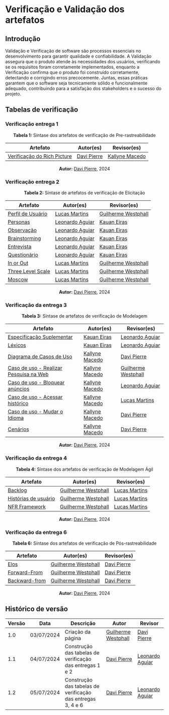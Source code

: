 # Verificação e Validação dos artefatos

## Introdução

Validação e Verificação de software são processos essenciais no desenvolvimento para garantir qualidade e confiabilidade. A Validação assegura que o produto atende às necessidades dos usuários, verificando se os requisitos foram corretamente implementados, enquanto a Verificação confirma que o produto foi construído corretamente, detectando e corrigindo erros precocemente. Juntas, essas práticas garantem que o software seja tecnicamente sólido e funcionalmente adequado, contribuindo para a satisfação dos stakeholders e o sucesso do projeto.

## Tabelas de verificação

### Verificação entrega 1

<center>

**Tabela 1:** Síntase dos artefatos de verificação de Pre-rastreabilidade

| Artefato                                                                                                                           | Autor(es)                                    | Revisor(es)                                     |
| ---------------------------------------------------------------------------------------------------------------------------------- | -------------------------------------------- | ----------------------------------------------- |
| [Verificação do Rich Picture](https://requisitos-de-software.github.io/2024.1-Firefox/verificacao/grupo_6/entrega_1/#rich-picture) | [Davi Pierre](https://github.com/DaviPierre) | [Kallyne Macedo](https://github.com/kalipassos) |

**Autor:**  [Davi Pierre](https://github.com/DaviPierre), 2024

</center>

### Verificação entrega 2

<center>

**Tabela 2:** Síntase de artefatos de verificação de Elicitação

| Artefato                                                                                                                      | Autor(es)                                         | Revisor(es)                                     |
| ----------------------------------------------------------------------------------------------------------------------------- | ------------------------------------------------- | ----------------------------------------------- |
| [Perfil de Usuário](https://requisitos-de-software.github.io/2024.1-Firefox/verificacao/grupo_6/entrega_2/#perfil-de-usuario) | [Lucas Martins](https://github.com/martinsglucas) | [Guilherme Westphall](https://github.com/west7) |
| [Personas](https://requisitos-de-software.github.io/2024.1-Firefox/verificacao/grupo_6/entrega_2/#personas)                   | [Leonardo Aguiar](https://github.com/Leonardo0o0) | [Kauan Eiras](https://github.com/kauaneiras)    |
| [Observação](https://requisitos-de-software.github.io/2024.1-Firefox/verificacao/grupo_6/entrega_2/#observacao)               | [Leonardo Aguiar](https://github.com/Leonardo0o0) | [Kauan Eiras](https://github.com/kauaneiras)    |
| [Brainstorming](https://requisitos-de-software.github.io/2024.1-Firefox/verificacao/grupo_6/entrega_2/#brainstorming)         | [Leonardo Aguiar](https://github.com/Leonardo0o0) | [Kauan Eiras](https://github.com/kauaneiras)    |
| [Entrevista](https://requisitos-de-software.github.io/2024.1-Firefox/verificacao/grupo_6/entrega_2/#entrevista)               | [Leonardo Aguiar](https://github.com/Leonardo0o0) | [Kauan Eiras](https://github.com/kauaneiras)    |
| [Questionário](https://requisitos-de-software.github.io/2024.1-Firefox/verificacao/grupo_6/entrega_2/#questionario)           | [Leonardo Aguiar](https://github.com/Leonardo0o0) | [Kauan Eiras](https://github.com/kauaneiras)    |
| [In or Out](https://requisitos-de-software.github.io/2024.1-Firefox/verificacao/grupo_6/entrega_2/#in-or-out)                 | [Lucas Martins](https://github.com/martinsglucas) | [Guilherme Westphall](https://github.com/west7) |
| [Three Level Scale](https://requisitos-de-software.github.io/2024.1-Firefox/verificacao/grupo_6/entrega_2/#three-level-scale) | [Lucas Martins](https://github.com/martinsglucas) | [Guilherme Westphall](https://github.com/west7) |
| [Moscow](https://requisitos-de-software.github.io/2024.1-Firefox/verificacao/grupo_6/entrega_2/#moscow)                       | [Lucas Martins](https://github.com/martinsglucas) | [Guilherme Westphall](https://github.com/west7) |

**Autor:**  [Davi Pierre](https://github.com/DaviPierre), 2024

</center>

### Verificação da entrega 3

<center>

**Tabela 3:** Síntase de artefatos de verificação de Modelagem

| Artefato                                                                                                                                                              | Autor(es)                                       | Revisor(es)                                       |
| --------------------------------------------------------------------------------------------------------------------------------------------------------------------- | ----------------------------------------------- | ------------------------------------------------- |
| [Especificação Suplementar](https://requisitos-de-software.github.io/2024.1-Firefox/verificacao/grupo_6/entrega_3/#especificacao-suplementar)                         | [Kauan Eiras](https://github.com/kauaneiras)    | [Leonardo Aguiar](https://github.com/Leonardo0o0) |
| [Léxicos](https://requisitos-de-software.github.io/2024.1-Firefox/verificacao/grupo_6/entrega_3/#lexicos)                                                             | [Kauan Eiras](https://github.com/kauaneiras)    | [Leonardo Aguiar](https://github.com/Leonardo0o0) |
| [Diagrama de Casos de Uso](https://requisitos-de-software.github.io/2024.1-Firefox/verificacao/grupo_6/entrega_3/#diagrama-de-casos-de-uso)                           | [Kallyne Macedo](https://github.com/kalipassos) | [Davi Pierre](https://github.com/DaviPierre)      |
| [Caso de uso - Realizar Pesquisa na Web](https://requisitos-de-software.github.io/2024.1-Firefox/verificacao/grupo_6/entrega_3/#caso-de-uso-realizar-pesquisa-na-web) | [Kallyne Macedo](https://github.com/kalipassos) | [Guilherme Westphall](https://github.com/west7)   |
| [Caso de uso - Bloquear anúncios](https://requisitos-de-software.github.io/2024.1-Firefox/verificacao/grupo_6/entrega_3/#caso-de-uso-bloquear-anuncios)               | [Kallyne Macedo](https://github.com/kalipassos) | [Leonardo Aguiar](https://github.com/Leonardo0o0) |
| [Caso de uso - Acessar histórico](https://requisitos-de-software.github.io/2024.1-Firefox/verificacao/grupo_6/entrega_3/#caso-de-uso-acessar-historico)               | [Kallyne Macedo](https://github.com/kalipassos) | [Lucas Martins](https://github.com/martinsglucas) |
| [Caso de uso - Mudar o Idioma](https://requisitos-de-software.github.io/2024.1-Firefox/verificacao/grupo_6/entrega_3/#caso-de-uso-mudar-o-idioma)                     | [Kallyne Macedo](https://github.com/kalipassos) | [Davi Pierre](https://github.com/DaviPierre)      |
| [Cenários](https://requisitos-de-software.github.io/2024.1-Firefox/verificacao/grupo_6/entrega_3/#cenarios)                                                           | [Kallyne Macedo](https://github.com/kalipassos) | [Davi Pierre](https://github.com/DaviPierre)      |

**Autor:**  [Davi Pierre](https://github.com/DaviPierre), 2024

</center>

### Verificação da entrega 4

<center>

**Tabela 4:** Síntase dos artefatos de verificação de Modelagem Ágil

| Artefato                                                                                                                            | Autor(es)                                       | Revisor(es)                                       |
| ----------------------------------------------------------------------------------------------------------------------------------- | ----------------------------------------------- | ------------------------------------------------- |
| [Backlog](https://requisitos-de-software.github.io/2024.1-Firefox/verificacao/grupo_6/entrega_4/#backlog)                           | [Guilherme Westphall](https://github.com/west7) | [Lucas Martins](https://github.com/martinsglucas) |
| [Histórias de usuário](https://requisitos-de-software.github.io/2024.1-Firefox/verificacao/grupo_6/entrega_4/#historias-de-usuario) | [Guilherme Westphall](https://github.com/west7) | [Lucas Martins](https://github.com/martinsglucas) |
| [NFR Framework](https://requisitos-de-software.github.io/2024.1-Firefox/verificacao/grupo_6/entrega_4/#nfr-framework)               | [Guilherme Westphall](https://github.com/west7) | [Lucas Martins](https://github.com/martinsglucas) |

**Autor:**  [Davi Pierre](https://github.com/DaviPierre), 2024

</center>

### Verificação da entrega 6

<center>

**Tabela 6:** Síntase dos artefatos de verificação de Pós-rastreabilidade

| Artefato                                                                                                              | Autor(es)                                       | Revisor(es)                                  |
| --------------------------------------------------------------------------------------------------------------------- | ----------------------------------------------- | -------------------------------------------- |
| [Elos](https://requisitos-de-software.github.io/2024.1-Firefox/verificacao/grupo_6/entrega_6/#elos)                   | [Guilherme Westphall](https://github.com/west7) | [Davi Pierre](https://github.com/DaviPierre) |
| [Forward-From](https://requisitos-de-software.github.io/2024.1-Firefox/verificacao/grupo_6/entrega_6/#forward-from)   | [Guilherme Westphall](https://github.com/west7) | [Davi Pierre](https://github.com/DaviPierre) |
| [Backward-from](https://requisitos-de-software.github.io/2024.1-Firefox/verificacao/grupo_6/entrega_6/#backward-from) | [Guilherme Westphall](https://github.com/west7) | [Davi Pierre](https://github.com/DaviPierre) |

**Autor:**  [Davi Pierre](https://github.com/DaviPierre), 2024

</center>

## Histórico de versão

| Versão | Data       | Descrição                                                   | Autor                                           | Revisor                                      |
| ------ | ---------- | ----------------------------------------------------------- | ----------------------------------------------- | -------------------------------------------- |
| 1.0    | 03/07/2024 | Criação da página                                           | [Guilherme Westphall](https://github.com/west7) | [Davi Pierre](https://github.com/DaviPierre) |
| 1.1    | 04/07/2024 | Construção das tabelas de verificação das entregas 1 e 2    | [Davi Pierre](https://github.com/DaviPierre)    | [Leonardo Aguiar](https://github.com/Leonardo0o0) |
| 1.2    | 05/07/2024 | Construção das tabelas de verificação das entregas 3, 4 e 6 | [Davi Pierre](https://github.com/DaviPierre)    | [Leonardo Aguiar](https://github.com/Leonardo0o0) |
